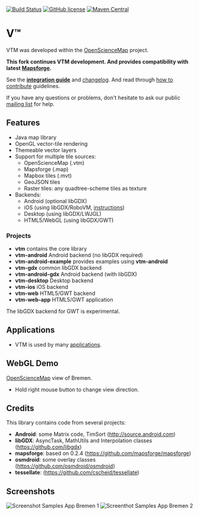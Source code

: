 [![Build Status](https://travis-ci.org/mapsforge/vtm.svg?branch=master)](https://travis-ci.org/mapsforge/vtm)
[![GitHub license](https://img.shields.io/badge/license-LGPL3-blue.svg)](COPYING.LESSER)
[![Maven Central](https://maven-badges.herokuapp.com/maven-central/org.mapsforge/vtm/badge.svg)](https://maven-badges.herokuapp.com/maven-central/org.mapsforge/vtm)

# V™

VTM was developed within the [OpenScienceMap](https://github.com/opensciencemap) project.

**This fork continues VTM development. And provides compatibility with latest [Mapsforge](https://github.com/mapsforge/mapsforge).**

See the **[integration guide](docs/Integration.md)** and [changelog](docs/Changelog.md). And read through [how to contribute](.github/CONTRIBUTING.md) guidelines.

If you have any questions or problems, don't hesitate to ask our public [mailing list](https://groups.google.com/group/mapsforge-dev) for help.

## Features
- Java map library
- OpenGL vector-tile rendering
- Themeable vector layers
- Support for multiple tile sources:
  - OpenScienceMap (.vtm)
  - Mapsforge (.map)
  - Mapbox tiles (.mvt)
  - GeoJSON tiles
  - Raster tiles: any quadtree-scheme tiles as texture
- Backends:
  - Android (optional libGDX)
  - iOS (using libGDX/RoboVM, [instructions](docs/ios.md))
  - Desktop (using libGDX/LWJGL)
  - HTML5/WebGL (using libGDX/GWT)

### Projects
- **vtm** contains the core library
- **vtm-android** Android backend (no libGDX required)
- **vtm-android-example** provides examples using **vtm-android**
- **vtm-gdx** common libGDX backend
- **vtm-android-gdx** Android backend (with libGDX)
- **vtm-desktop** Desktop backend
- **vtm-ios** iOS backend
- **vtm-web** HTML5/GWT backend
- **vtm-web-app** HTML5/GWT application

The libGDX backend for GWT is experimental.

## Applications
- VTM is used by many [applications](docs/Applications.md).

## WebGL Demo
[OpenScienceMap](http://opensciencemap.org/s3db/#scale=17,rot=61,tilt=51,lat=53.075,lon=8.807) view of Bremen.
- Hold right mouse button to change view direction.

## Credits
This library contains code from several projects:
- **Android**: some Matrix code, TimSort (http://source.android.com)
- **libGDX**: AsyncTask, MathUtils and Interpolation classes (https://github.com/libgdx)
- **mapsforge**: based on 0.2.4 (https://github.com/mapsforge/mapsforge)
- **osmdroid**: some overlay classes (https://github.com/osmdroid/osmdroid)
- **tessellate**: (https://github.com/cscheid/tessellate)

## Screenshots
![Screenshot Samples App Bremen 1](docs/images/screenshot-bremen-1.png)
![Screenthot Samples App Bremen 2](docs/images/screenshot-bremen-2.png)
